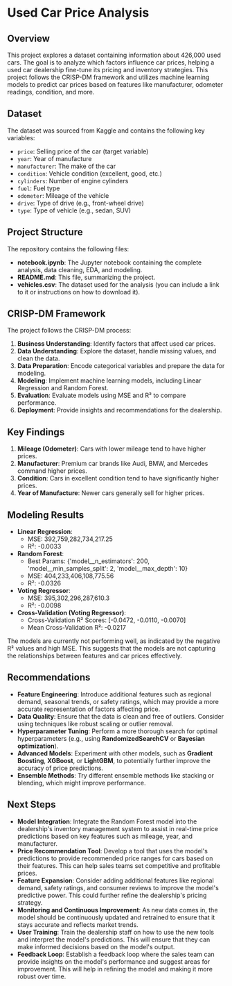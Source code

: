 # **Used Car Price Analysis**

## **Overview**
This project explores a dataset containing information about 426,000 used cars. The goal is to analyze which factors influence car prices, helping a used car dealership fine-tune its pricing and inventory strategies. This project follows the CRISP-DM framework and utilizes machine learning models to predict car prices based on features like manufacturer, odometer readings, condition, and more.

## **Dataset**
The dataset was sourced from Kaggle and contains the following key variables:
- `price`: Selling price of the car (target variable)
- `year`: Year of manufacture
- `manufacturer`: The make of the car
- `condition`: Vehicle condition (excellent, good, etc.)
- `cylinders`: Number of engine cylinders
- `fuel`: Fuel type
- `odometer`: Mileage of the vehicle
- `drive`: Type of drive (e.g., front-wheel drive)
- `type`: Type of vehicle (e.g., sedan, SUV)

## **Project Structure**
The repository contains the following files:
- **notebook.ipynb**: The Jupyter notebook containing the complete analysis, data cleaning, EDA, and modeling.
- **README.md**: This file, summarizing the project.
- **vehicles.csv**: The dataset used for the analysis (you can include a link to it or instructions on how to download it).
  
## **CRISP-DM Framework**
The project follows the CRISP-DM process:
1. **Business Understanding**: Identify factors that affect used car prices.
2. **Data Understanding**: Explore the dataset, handle missing values, and clean the data.
3. **Data Preparation**: Encode categorical variables and prepare the data for modeling.
4. **Modeling**: Implement machine learning models, including Linear Regression and Random Forest.
5. **Evaluation**: Evaluate models using MSE and R² to compare performance.
6. **Deployment**: Provide insights and recommendations for the dealership.

## **Key Findings**
1. **Mileage (Odometer)**: Cars with lower mileage tend to have higher prices.
2. **Manufacturer**: Premium car brands like Audi, BMW, and Mercedes command higher prices.
3. **Condition**: Cars in excellent condition tend to have significantly higher prices.
4. **Year of Manufacture**: Newer cars generally sell for higher prices.

## **Modeling Results**
- **Linear Regression**:
  - MSE: 392,759,282,734,217.25
  - R²: -0.0033
- **Random Forest**:
  - Best Params: {'model__n_estimators': 200, 'model__min_samples_split': 2, 'model__max_depth': 10}
  - MSE: 404,233,406,108,775.56
  - R²: -0.0326
- **Voting Regressor**:
  - MSE: 395,302,296,287,610.3
  - R²: -0.0098
- **Cross-Validation (Voting Regressor)**:
  - Cross-Validation R² Scores: [-0.0472, -0.0110, -0.0070]
  - Mean Cross-Validation R²: -0.0217

The models are currently not performing well, as indicated by the negative R² values and high MSE. This suggests that the models are not capturing the relationships between features and car prices effectively.

## **Recommendations**
- **Feature Engineering**: Introduce additional features such as regional demand, seasonal trends, or safety ratings, which may provide a more accurate representation of factors affecting price.
- **Data Quality**: Ensure that the data is clean and free of outliers. Consider using techniques like robust scaling or outlier removal.
- **Hyperparameter Tuning**: Perform a more thorough search for optimal hyperparameters (e.g., using **RandomizedSearchCV** or **Bayesian optimization**).
- **Advanced Models**: Experiment with other models, such as **Gradient Boosting**, **XGBoost**, or **LightGBM**, to potentially further improve the accuracy of price predictions.
- **Ensemble Methods**: Try different ensemble methods like stacking or blending, which might improve performance.

## **Next Steps**
- **Model Integration**: Integrate the Random Forest model into the dealership's inventory management system to assist in real-time price predictions based on key features such as mileage, year, and manufacturer.
- **Price Recommendation Tool**: Develop a tool that uses the model's predictions to provide recommended price ranges for cars based on their features. This can help sales teams set competitive and profitable prices.
- **Feature Expansion**: Consider adding additional features like regional demand, safety ratings, and consumer reviews to improve the model's predictive power. This could further refine the dealership's pricing strategy.
- **Monitoring and Continuous Improvement**: As new data comes in, the model should be continuously updated and retrained to ensure that it stays accurate and reflects market trends.
- **User Training**: Train the dealership staff on how to use the new tools and interpret the model's predictions. This will ensure that they can make informed decisions based on the model's output.
- **Feedback Loop**: Establish a feedback loop where the sales team can provide insights on the model's performance and suggest areas for improvement. This will help in refining the model and making it more robust over time.
